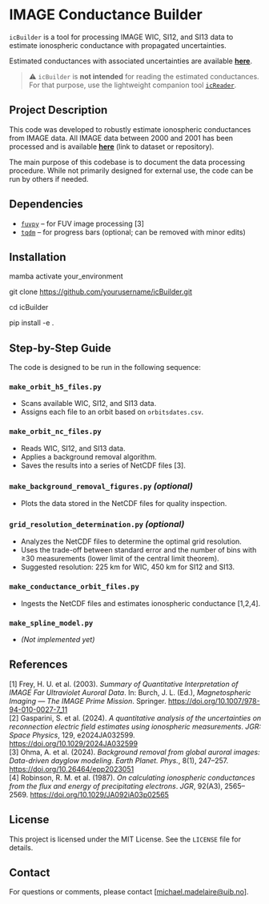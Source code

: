 # IMAGE Conductance Builder

`icBuilder` is a tool for processing IMAGE WIC, SI12, and SI13 data to estimate ionospheric conductance with propagated uncertainties.

Estimated conductances with associated uncertainties are available [**here**](#).

> ⚠️ `icBuilder` is **not intended** for reading the estimated conductances.  
> For that purpose, use the lightweight companion tool [`icReader`](#).

## Project Description

This code was developed to robustly estimate ionospheric conductances from IMAGE data. All IMAGE data between 2000 and 2001 has been processed and is available [**here**](#) (link to dataset or repository).

The main purpose of this codebase is to document the data processing procedure. While not primarily designed for external use, the code can be run by others if needed.

## Dependencies

- [`fuvpy`](https://github.com/aohma/fuvpy) – for FUV image processing [3]  
- [`tqdm`](https://github.com/tqdm/tqdm) – for progress bars (optional; can be removed with minor edits)

## Installation

mamba activate your_environment

git clone https://github.com/yourusername/icBuilder.git

cd icBuilder

pip install -e .

## Step-by-Step Guide

The code is designed to be run in the following sequence:

### `make_orbit_h5_files.py`

- Scans available WIC, SI12, and SI13 data.
- Assigns each file to an orbit based on `orbitsdates.csv`.

### `make_orbit_nc_files.py`

- Reads WIC, SI12, and SI13 data.
- Applies a background removal algorithm.
- Saves the results into a series of NetCDF files [3].

### `make_background_removal_figures.py` *(optional)*

- Plots the data stored in the NetCDF files for quality inspection.

### `grid_resolution_determination.py` *(optional)*

- Analyzes the NetCDF files to determine the optimal grid resolution.
- Uses the trade-off between standard error and the number of bins with ≥30 measurements (lower limit of the central limit theorem).
- Suggested resolution: 225 km for WIC, 450 km for SI12 and SI13.

### `make_conductance_orbit_files.py`

- Ingests the NetCDF files and estimates ionospheric conductance [1,2,4].

### `make_spline_model.py`

- *(Not implemented yet)*

## References

[1] Frey, H. U. et al. (2003). *Summary of Quantitative Interpretation of IMAGE Far Ultraviolet Auroral Data*. In: Burch, J. L. (Ed.), *Magnetospheric Imaging — The IMAGE Prime Mission*. Springer. https://doi.org/10.1007/978-94-010-0027-7_11  
[2] Gasparini, S. et al. (2024). *A quantitative analysis of the uncertainties on reconnection electric field estimates using ionospheric measurements*. *JGR: Space Physics*, 129, e2024JA032599. https://doi.org/10.1029/2024JA032599  
[3] Ohma, A. et al. (2024). *Background removal from global auroral images: Data-driven dayglow modeling*. *Earth Planet. Phys.*, 8(1), 247–257. https://doi.org/10.26464/epp2023051  
[4] Robinson, R. M. et al. (1987). *On calculating ionospheric conductances from the flux and energy of precipitating electrons*. *JGR*, 92(A3), 2565–2569. https://doi.org/10.1029/JA092iA03p02565

## License

This project is licensed under the MIT License. See the `LICENSE` file for details.

## Contact

For questions or comments, please contact [michael.madelaire@uib.no].
